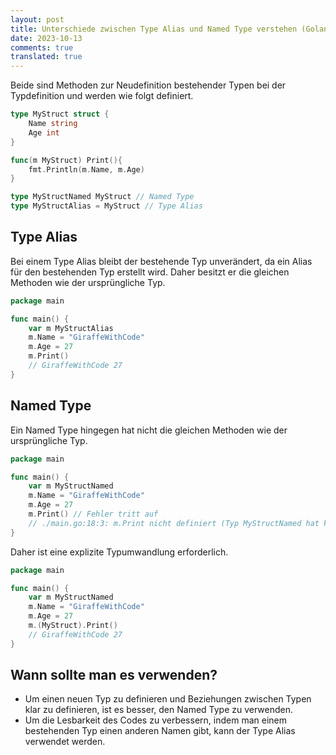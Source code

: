```yaml
---
layout: post
title: Unterschiede zwischen Type Alias und Named Type verstehen (Golang)
date: 2023-10-13
comments: true
translated: true
---
```

Beide sind Methoden zur Neudefinition bestehender Typen bei der Typdefinition und werden wie folgt definiert.

```go
type MyStruct struct {
    Name string
    Age int
}

func(m MyStruct) Print(){
    fmt.Println(m.Name, m.Age)
}

type MyStructNamed MyStruct // Named Type
type MyStructAlias = MyStruct // Type Alias
```

## Type Alias
Bei einem Type Alias bleibt der bestehende Typ unverändert, da ein Alias für den bestehenden Typ erstellt wird. Daher besitzt er die gleichen Methoden wie der ursprüngliche Typ.

```go
package main

func main() {
    var m MyStructAlias
    m.Name = "GiraffeWithCode"
    m.Age = 27
    m.Print()
	// GiraffeWithCode 27
}
```

## Named Type
Ein Named Type hingegen hat nicht die gleichen Methoden wie der ursprüngliche Typ.

```go
package main

func main() {
    var m MyStructNamed
    m.Name = "GiraffeWithCode"
    m.Age = 27
    m.Print() // Fehler tritt auf
    // ./main.go:18:3: m.Print nicht definiert (Typ MyStructNamed hat kein Feld oder Methode Print)
}
```

Daher ist eine explizite Typumwandlung erforderlich.

```go
package main

func main() {
    var m MyStructNamed
    m.Name = "GiraffeWithCode"
    m.Age = 27
    m.(MyStruct).Print()
    // GiraffeWithCode 27
}
```

## Wann sollte man es verwenden?
- Um einen neuen Typ zu definieren und Beziehungen zwischen Typen klar zu definieren, ist es besser, den Named Type zu verwenden.
- Um die Lesbarkeit des Codes zu verbessern, indem man einem bestehenden Typ einen anderen Namen gibt, kann der Type Alias verwendet werden.